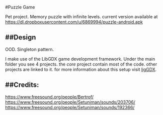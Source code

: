 #Puzzle Game

Pet project.
Memory puzzle with infinite levels.
current version available at https://dl.dropboxusercontent.com/u/6869994/puzzle-android.apk

##Design
-------
OOD.
Singleton pattern.

I make use of the LibGDX game development framework.
Under the main folder you see 4 projects.
the *core* project contain most of the code. other projects are linked to it.
for more information about this setup visit [ligGDX](http://libgdx.badlogicgames.com/).

##Credits:
--------
https://www.freesound.org/people/Bertrof/
https://www.freesound.org/people/Setuniman/sounds/203706/
https://www.freesound.org/people/Setuniman/sounds/192366/